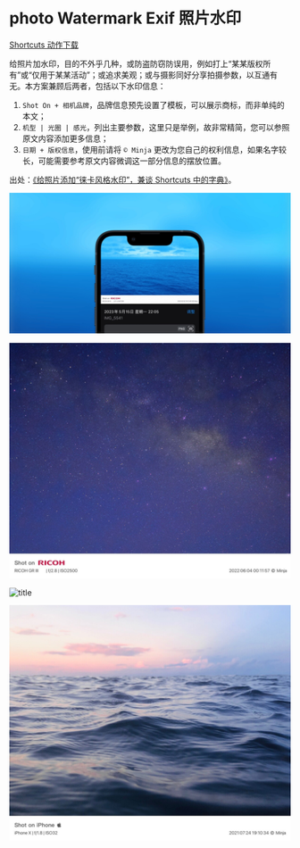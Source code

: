 # photo Watermark Exif 照片水印

[Shortcuts 动作下载](https://www.icloud.com/shortcuts/b8d298cdde3e47499494574d0b5b7d98)

给照片加水印，目的不外乎几种，或防盗防窃防误用，例如打上“某某版权所有”或“仅用于某某活动”；或追求美观；或与摄影同好分享拍摄参数，以互通有无。本方案兼顾后两者，包括以下水印信息：

1. `Shot On + 相机品牌`，品牌信息预先设置了模板，可以展示商标，而非单纯的本文；
2. `机型 | 光圈 | 感光`，列出主要参数，这里只是举例，故非常精简，您可以参照原文内容添加更多信息；
3. `日期 + 版权信息`，使用前请将 `© Minja` 更改为您自己的权利信息，如果名字较长，可能需要参考原文内容微调这一部分信息的摆放位置。

出处：[《给照片添加“徕卡风格水印”，兼谈 Shortcuts 中的字典》](https://utgd.net/article/20147)。

![title](img.jpeg)

![title](sample_GR_1.jpeg)

![title](sample_GR_2.jpeg)

![title](sample_iPhone.jpeg)